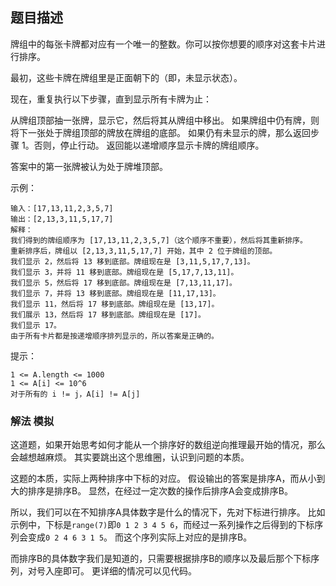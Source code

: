 ## 题目描述
牌组中的每张卡牌都对应有一个唯一的整数。你可以按你想要的顺序对这套卡片进行排序。

最初，这些卡牌在牌组里是正面朝下的（即，未显示状态）。

现在，重复执行以下步骤，直到显示所有卡牌为止：

从牌组顶部抽一张牌，显示它，然后将其从牌组中移出。
如果牌组中仍有牌，则将下一张处于牌组顶部的牌放在牌组的底部。
如果仍有未显示的牌，那么返回步骤 1。否则，停止行动。
返回能以递增顺序显示卡牌的牌组顺序。

答案中的第一张牌被认为处于牌堆顶部。

示例：
```
输入：[17,13,11,2,3,5,7]
输出：[2,13,3,11,5,17,7]
解释：
我们得到的牌组顺序为 [17,13,11,2,3,5,7]（这个顺序不重要），然后将其重新排序。
重新排序后，牌组以 [2,13,3,11,5,17,7] 开始，其中 2 位于牌组的顶部。
我们显示 2，然后将 13 移到底部。牌组现在是 [3,11,5,17,7,13]。
我们显示 3，并将 11 移到底部。牌组现在是 [5,17,7,13,11]。
我们显示 5，然后将 17 移到底部。牌组现在是 [7,13,11,17]。
我们显示 7，并将 13 移到底部。牌组现在是 [11,17,13]。
我们显示 11，然后将 17 移到底部。牌组现在是 [13,17]。
我们展示 13，然后将 17 移到底部。牌组现在是 [17]。
我们显示 17。
由于所有卡片都是按递增顺序排列显示的，所以答案是正确的。
```

提示：
```
1 <= A.length <= 1000
1 <= A[i] <= 10^6
对于所有的 i != j，A[i] != A[j]
```

### 解法 模拟
这道题，如果开始思考如何才能从一个排序好的数组逆向推理最开始的情况，那么会越想越麻烦。
其实要跳出这个思维圈，认识到问题的本质。

这题的本质，实际上两种排序中下标的对应。
假设输出的答案是排序A，而从小到大的排序是排序B。
显然，在经过一定次数的操作后排序A会变成排序B。

所以，我们可以在不知排序A具体数字是什么的情况下，先对下标进行排序。
比如示例中，下标是`range(7)`即`0 1 2 3 4 5 6`，而经过一系列操作之后得到的下标序列会变成`0 2 4 6 3 1 5`。
而这个序列实际上对应的是排序B。

而排序B的具体数字我们是知道的，只需要根据排序B的顺序以及最后那个下标序列，对号入座即可。
更详细的情况可以见代码。